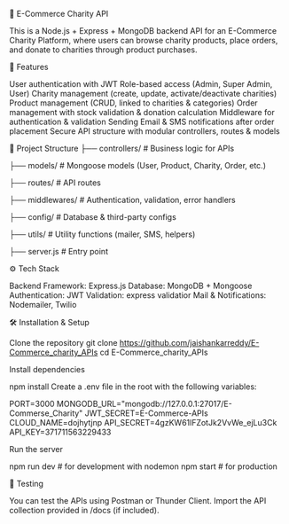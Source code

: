 🛒 E-Commerce Charity API

This is a Node.js + Express + MongoDB backend API for an E-Commerce Charity Platform, where users can browse charity products, place orders, and donate to charities through product purchases.

🚀 Features

User authentication with JWT
Role-based access (Admin, Super Admin, User)
Charity management (create, update, activate/deactivate charities)
Product management (CRUD, linked to charities & categories)
Order management with stock validation & donation calculation
Middleware for authentication & validation
Sending Email & SMS notifications after order placement
Secure API structure with modular controllers, routes & models

📂 Project Structure
├── controllers/     # Business logic for APIs

├── models/          # Mongoose models (User, Product, Charity, Order, etc.)

├── routes/          # API routes

├── middlewares/     # Authentication, validation, error handlers

├── config/          # Database & third-party configs

├── utils/           # Utility functions (mailer, SMS, helpers)

├── server.js        # Entry point


⚙️ Tech Stack

Backend Framework: Express.js
Database: MongoDB + Mongoose
Authentication: JWT
Validation: express validatior
Mail & Notifications: Nodemailer, Twilio 

🛠️ Installation & Setup

Clone the repository
git clone https://github.com/jaishankarreddy/E-Commerce_charity_APIs
cd E-Commerce_charity_APIs

Install dependencies

npm install
Create a .env file in the root with the following variables:

PORT=3000
MONGODB_URL="mongodb://127.0.0.1:27017/E-Commerse_Charity"
JWT_SECRET=E-Commerce-APIs
CLOUD_NAME=dojhytjnp
API_SECRET=4gzKW61lFZotJk2VvWe_ejLu3Ck
API_KEY=371711563229433

Run the server

npm run dev   # for development with nodemon
npm start     # for production

🧪 Testing

You can test the APIs using Postman or Thunder Client.
Import the API collection provided in /docs (if included).
